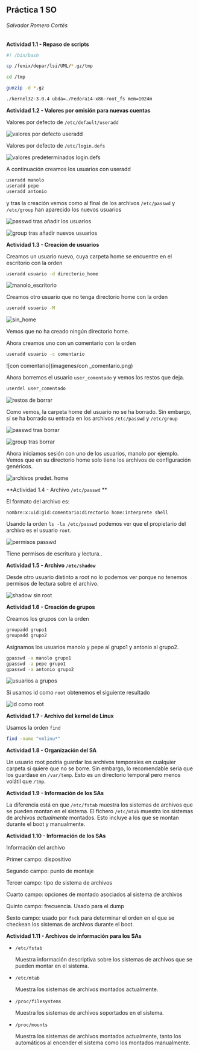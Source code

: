 ## Práctica 1 SO 

###### Salvador Romero Cortés

**Actividad 1.1 -  Repaso de scripts**

```bash
#! /bin/bash

cp /fenix/depar/lsi/UML/*.gz/tmp		

cd /tmp					

gunzip -d *.gz

./kernel32-3.0.4 ubda=./Fedora14-x86-root_fs mem=1024m

```



**Actividad 1.2 - Valores por omisión para nuevas cuentas**

Valores por defecto de `/etc/default/useradd`

![valores por defecto useradd](imagenes/valores_defecto_useradd.png)

Valores por defecto de `/etc/login.defs`

![valores predeterminados login.defs](imagenes/valores_defecto_login.png)



A continuación creamos los usuarios con useradd

```bash
useradd manolo
useradd pepe
useradd antonio
```

y tras la creación vemos como al final de los archivos `/etc/passwd` y `/etc/group` han aparecido los nuevos usuarios

![passwd tras añadir los usuarios](imagenes/passwd_post.png)

![group tras añadir nuevos usuarios](imagenes/group_post.png)

**Actividad 1.3 - Creación de usuarios**

Creamos un usuario nuevo, cuya carpeta home se encuentre en el escritorio con la orden

```bash
useradd usuario -d directorio_home
```

![manolo_escritorio](imagenes/manolo_escritorio.png)

Creamos otro usuario que no tenga directorio home con la orden

```bash
useradd usuario -M 
```

![sin_home](imagenes/sin_home.png)

Vemos que no ha creado ningún directorio home.

Ahora creamos uno con un comentario con la orden

```bash
useradd usuario -c comentario
```

![con comentario](imagenes/con _comentario.png)



Ahora borremos el usuario `user_comentado` y vemos los restos que deja.

```bash
userdel user_comentado
```

![restos de borrar](imagenes/restos_de_borrar.png)

Como vemos, la carpeta home del usuario no se ha borrado. Sin embargo, sí se ha borrado su entrada en los archivos `/etc/passwd` y `/etc/group`

![passwd tras borrar](imagenes/passwd_tras_borrar.png)

![group tras borrar](imagenes/group_tras_borrar.png)



Ahora iniciamos sesión con uno de los usuarios, manolo por ejemplo. Vemos que en su directorio home solo tiene los archivos de configuración genéricos.

![archivos predet. home](imagenes/archivos_home.png)



**Actividad 1.4 - Archivo `/etc/passwd` **

El formato del archivo es:

`nombre:x:uid:gid:comentario:directorio home:interprete shell`

Usando la orden `ls -la /etc/passwd` podemos ver que el propietario del archivo es el usuario `root`.

![permisos passwd](imagenes/permisos_passwd.png)

Tiene permisos de escritura y lectura..



**Actividad 1.5 - Archivo `/etc/shadow`**

Desde otro usuario distinto a root no lo podemos ver porque no tenemos permisos de lectura sobre el archivo.

![shadow sin root](imagenes/shadow_sin_root.png)



**Actividad 1.6 - Creación de grupos**

Creamos los grupos con la orden

```bash
groupadd grupo1
groupadd grupo2
```

Asignamos los usuarios manolo y pepe al grupo1 y antonio al grupo2.

``` bash
gpasswd -a manolo grupo1
gpasswd -a pepe grupo1
gpasswd -a antonio grupo2
```

![usuarios a grupos](imagenes/usuarios_a_grupos.png)

Si usamos id como `root` obtenemos el siguiente resultado

![id como root](imagenes/id_root.png)



**Actividad 1.7 - Archivo del kernel de Linux**

Usamos la orden `find`

```bash
find -name "vmlinu*"
```



**Actividad 1.8 -  Organización del SA**

Un usuario root podría guardar los archivos temporales en cualquier carpeta si quiere que no se borre. Sin embargo, lo recomendable sería que los guardase en `/var/temp`. Esto es un directorio temporal pero menos volátil que `/tmp`.

**Actividad 1.9 - Información de los SAs**

La diferencia está en que `/etc/fstab` muestra los sistemas de archivos que se pueden montan en el sistema. El fichero `/etc/mtab` muestra los sistemas de archivos *actualmente* montados. Esto incluye a los que se montan durante el boot y manualmente.

**Actividad 1.10 - Información de los SAs**

Información del archivo

Primer campo: dispositivo

Segundo campo: punto de montaje

Tercer campo: tipo de sistema de archivos

Cuarto campo: opciones de montado asociados al sistema de archivos

Quinto campo: frecuencia. Usado para el dump

Sexto campo: usado por `fsck` para determinar el orden en el que se checkean los sistemas de archivos durante el boot.

**Actividad 1.11 - Archivos de información para los SAs**

* `/etc/fstab`

  Muestra información descriptiva sobre los sistemas de archivos que se pueden montar en el sistema.

* `/etc/mtab`

  Muestra los sistemas de archivos montados actualmente.

* `/proc/filesystems`

  Muestra los sistemas de archivos soportados en el sistema.

* `/proc/mounts`

  Muestra los sistemas de archivos montados actualmente, tanto los automáticos al encender el sistema como los montados manualmente.


